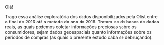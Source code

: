 Olá!

Trago essa análise exploratória dos dados disponibilizados pela Olist entre o final de 2016 até a metade do ano de 2018. Tratam-se de bases de dados reais, as quais podemos coletar informações preciosas sobre os consumidores, sejam dados geoespaciais quanto informações sobre os períodos de compras (as quais o presente estudo caba se debruçando).
